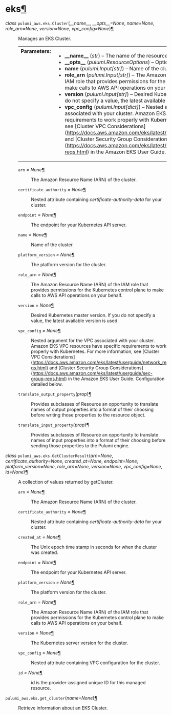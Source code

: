 <div class="section" id="module-pulumi_aws.eks">
<span id="eks"></span><h1>eks<a class="headerlink" href="#module-pulumi_aws.eks" title="Permalink to this headline">¶</a></h1>
<dl class="class">
<dt id="pulumi_aws.eks.Cluster">
<em class="property">class </em><code class="descclassname">pulumi_aws.eks.</code><code class="descname">Cluster</code><span class="sig-paren">(</span><em>__name__</em>, <em>__opts__=None</em>, <em>name=None</em>, <em>role_arn=None</em>, <em>version=None</em>, <em>vpc_config=None</em><span class="sig-paren">)</span><a class="headerlink" href="#pulumi_aws.eks.Cluster" title="Permalink to this definition">¶</a></dt>
<dd><p>Manages an EKS Cluster.</p>
<table class="docutils field-list" frame="void" rules="none">
<col class="field-name" />
<col class="field-body" />
<tbody valign="top">
<tr class="field-odd field"><th class="field-name">Parameters:</th><td class="field-body"><ul class="first last simple">
<li><strong>__name__</strong> (<em>str</em>) – The name of the resource.</li>
<li><strong>__opts__</strong> (<em>pulumi.ResourceOptions</em>) – Options for the resource.</li>
<li><strong>name</strong> (<em>pulumi.Input</em><em>[</em><em>str</em><em>]</em>) – Name of the cluster.</li>
<li><strong>role_arn</strong> (<em>pulumi.Input</em><em>[</em><em>str</em><em>]</em>) – The Amazon Resource Name (ARN) of the IAM role that provides permissions for the Kubernetes control plane to make calls to AWS API operations on your behalf.</li>
<li><strong>version</strong> (<em>pulumi.Input</em><em>[</em><em>str</em><em>]</em>) – Desired Kubernetes master version. If you do not specify a value, the latest available version is used.</li>
<li><strong>vpc_config</strong> (<em>pulumi.Input</em><em>[</em><em>dict</em><em>]</em>) – Nested argument for the VPC associated with your cluster. Amazon EKS VPC resources have specific requirements to work properly with Kubernetes. For more information, see [Cluster VPC Considerations](<a class="reference external" href="https://docs.aws.amazon.com/eks/latest/userguide/network_reqs.html">https://docs.aws.amazon.com/eks/latest/userguide/network_reqs.html</a>) and [Cluster Security Group Considerations](<a class="reference external" href="https://docs.aws.amazon.com/eks/latest/userguide/sec-group-reqs.html">https://docs.aws.amazon.com/eks/latest/userguide/sec-group-reqs.html</a>) in the Amazon EKS User Guide. Configuration detailed below.</li>
</ul>
</td>
</tr>
</tbody>
</table>
<dl class="attribute">
<dt id="pulumi_aws.eks.Cluster.arn">
<code class="descname">arn</code><em class="property"> = None</em><a class="headerlink" href="#pulumi_aws.eks.Cluster.arn" title="Permalink to this definition">¶</a></dt>
<dd><p>The Amazon Resource Name (ARN) of the cluster.</p>
</dd></dl>

<dl class="attribute">
<dt id="pulumi_aws.eks.Cluster.certificate_authority">
<code class="descname">certificate_authority</code><em class="property"> = None</em><a class="headerlink" href="#pulumi_aws.eks.Cluster.certificate_authority" title="Permalink to this definition">¶</a></dt>
<dd><p>Nested attribute containing <cite>certificate-authority-data</cite> for your cluster.</p>
</dd></dl>

<dl class="attribute">
<dt id="pulumi_aws.eks.Cluster.endpoint">
<code class="descname">endpoint</code><em class="property"> = None</em><a class="headerlink" href="#pulumi_aws.eks.Cluster.endpoint" title="Permalink to this definition">¶</a></dt>
<dd><p>The endpoint for your Kubernetes API server.</p>
</dd></dl>

<dl class="attribute">
<dt id="pulumi_aws.eks.Cluster.name">
<code class="descname">name</code><em class="property"> = None</em><a class="headerlink" href="#pulumi_aws.eks.Cluster.name" title="Permalink to this definition">¶</a></dt>
<dd><p>Name of the cluster.</p>
</dd></dl>

<dl class="attribute">
<dt id="pulumi_aws.eks.Cluster.platform_version">
<code class="descname">platform_version</code><em class="property"> = None</em><a class="headerlink" href="#pulumi_aws.eks.Cluster.platform_version" title="Permalink to this definition">¶</a></dt>
<dd><p>The platform version for the cluster.</p>
</dd></dl>

<dl class="attribute">
<dt id="pulumi_aws.eks.Cluster.role_arn">
<code class="descname">role_arn</code><em class="property"> = None</em><a class="headerlink" href="#pulumi_aws.eks.Cluster.role_arn" title="Permalink to this definition">¶</a></dt>
<dd><p>The Amazon Resource Name (ARN) of the IAM role that provides permissions for the Kubernetes control plane to make calls to AWS API operations on your behalf.</p>
</dd></dl>

<dl class="attribute">
<dt id="pulumi_aws.eks.Cluster.version">
<code class="descname">version</code><em class="property"> = None</em><a class="headerlink" href="#pulumi_aws.eks.Cluster.version" title="Permalink to this definition">¶</a></dt>
<dd><p>Desired Kubernetes master version. If you do not specify a value, the latest available version is used.</p>
</dd></dl>

<dl class="attribute">
<dt id="pulumi_aws.eks.Cluster.vpc_config">
<code class="descname">vpc_config</code><em class="property"> = None</em><a class="headerlink" href="#pulumi_aws.eks.Cluster.vpc_config" title="Permalink to this definition">¶</a></dt>
<dd><p>Nested argument for the VPC associated with your cluster. Amazon EKS VPC resources have specific requirements to work properly with Kubernetes. For more information, see [Cluster VPC Considerations](<a class="reference external" href="https://docs.aws.amazon.com/eks/latest/userguide/network_reqs.html">https://docs.aws.amazon.com/eks/latest/userguide/network_reqs.html</a>) and [Cluster Security Group Considerations](<a class="reference external" href="https://docs.aws.amazon.com/eks/latest/userguide/sec-group-reqs.html">https://docs.aws.amazon.com/eks/latest/userguide/sec-group-reqs.html</a>) in the Amazon EKS User Guide. Configuration detailed below.</p>
</dd></dl>

<dl class="method">
<dt id="pulumi_aws.eks.Cluster.translate_output_property">
<code class="descname">translate_output_property</code><span class="sig-paren">(</span><em>prop</em><span class="sig-paren">)</span><a class="headerlink" href="#pulumi_aws.eks.Cluster.translate_output_property" title="Permalink to this definition">¶</a></dt>
<dd><p>Provides subclasses of Resource an opportunity to translate names of output properties
into a format of their choosing before writing those properties to the resource object.</p>
</dd></dl>

<dl class="method">
<dt id="pulumi_aws.eks.Cluster.translate_input_property">
<code class="descname">translate_input_property</code><span class="sig-paren">(</span><em>prop</em><span class="sig-paren">)</span><a class="headerlink" href="#pulumi_aws.eks.Cluster.translate_input_property" title="Permalink to this definition">¶</a></dt>
<dd><p>Provides subclasses of Resource an opportunity to translate names of input properties into
a format of their choosing before sending those properties to the Pulumi engine.</p>
</dd></dl>

</dd></dl>

<dl class="class">
<dt id="pulumi_aws.eks.GetClusterResult">
<em class="property">class </em><code class="descclassname">pulumi_aws.eks.</code><code class="descname">GetClusterResult</code><span class="sig-paren">(</span><em>arn=None</em>, <em>certificate_authority=None</em>, <em>created_at=None</em>, <em>endpoint=None</em>, <em>platform_version=None</em>, <em>role_arn=None</em>, <em>version=None</em>, <em>vpc_config=None</em>, <em>id=None</em><span class="sig-paren">)</span><a class="headerlink" href="#pulumi_aws.eks.GetClusterResult" title="Permalink to this definition">¶</a></dt>
<dd><p>A collection of values returned by getCluster.</p>
<dl class="attribute">
<dt id="pulumi_aws.eks.GetClusterResult.arn">
<code class="descname">arn</code><em class="property"> = None</em><a class="headerlink" href="#pulumi_aws.eks.GetClusterResult.arn" title="Permalink to this definition">¶</a></dt>
<dd><p>The Amazon Resource Name (ARN) of the cluster.</p>
</dd></dl>

<dl class="attribute">
<dt id="pulumi_aws.eks.GetClusterResult.certificate_authority">
<code class="descname">certificate_authority</code><em class="property"> = None</em><a class="headerlink" href="#pulumi_aws.eks.GetClusterResult.certificate_authority" title="Permalink to this definition">¶</a></dt>
<dd><p>Nested attribute containing <cite>certificate-authority-data</cite> for your cluster.</p>
</dd></dl>

<dl class="attribute">
<dt id="pulumi_aws.eks.GetClusterResult.created_at">
<code class="descname">created_at</code><em class="property"> = None</em><a class="headerlink" href="#pulumi_aws.eks.GetClusterResult.created_at" title="Permalink to this definition">¶</a></dt>
<dd><p>The Unix epoch time stamp in seconds for when the cluster was created.</p>
</dd></dl>

<dl class="attribute">
<dt id="pulumi_aws.eks.GetClusterResult.endpoint">
<code class="descname">endpoint</code><em class="property"> = None</em><a class="headerlink" href="#pulumi_aws.eks.GetClusterResult.endpoint" title="Permalink to this definition">¶</a></dt>
<dd><p>The endpoint for your Kubernetes API server.</p>
</dd></dl>

<dl class="attribute">
<dt id="pulumi_aws.eks.GetClusterResult.platform_version">
<code class="descname">platform_version</code><em class="property"> = None</em><a class="headerlink" href="#pulumi_aws.eks.GetClusterResult.platform_version" title="Permalink to this definition">¶</a></dt>
<dd><p>The platform version for the cluster.</p>
</dd></dl>

<dl class="attribute">
<dt id="pulumi_aws.eks.GetClusterResult.role_arn">
<code class="descname">role_arn</code><em class="property"> = None</em><a class="headerlink" href="#pulumi_aws.eks.GetClusterResult.role_arn" title="Permalink to this definition">¶</a></dt>
<dd><p>The Amazon Resource Name (ARN) of the IAM role that provides permissions for the Kubernetes control plane to make calls to AWS API operations on your behalf.</p>
</dd></dl>

<dl class="attribute">
<dt id="pulumi_aws.eks.GetClusterResult.version">
<code class="descname">version</code><em class="property"> = None</em><a class="headerlink" href="#pulumi_aws.eks.GetClusterResult.version" title="Permalink to this definition">¶</a></dt>
<dd><p>The Kubernetes server version for the cluster.</p>
</dd></dl>

<dl class="attribute">
<dt id="pulumi_aws.eks.GetClusterResult.vpc_config">
<code class="descname">vpc_config</code><em class="property"> = None</em><a class="headerlink" href="#pulumi_aws.eks.GetClusterResult.vpc_config" title="Permalink to this definition">¶</a></dt>
<dd><p>Nested attribute containing VPC configuration for the cluster.</p>
</dd></dl>

<dl class="attribute">
<dt id="pulumi_aws.eks.GetClusterResult.id">
<code class="descname">id</code><em class="property"> = None</em><a class="headerlink" href="#pulumi_aws.eks.GetClusterResult.id" title="Permalink to this definition">¶</a></dt>
<dd><p>id is the provider-assigned unique ID for this managed resource.</p>
</dd></dl>

</dd></dl>

<dl class="function">
<dt id="pulumi_aws.eks.get_cluster">
<code class="descclassname">pulumi_aws.eks.</code><code class="descname">get_cluster</code><span class="sig-paren">(</span><em>name=None</em><span class="sig-paren">)</span><a class="headerlink" href="#pulumi_aws.eks.get_cluster" title="Permalink to this definition">¶</a></dt>
<dd><p>Retrieve information about an EKS Cluster.</p>
</dd></dl>

</div>
